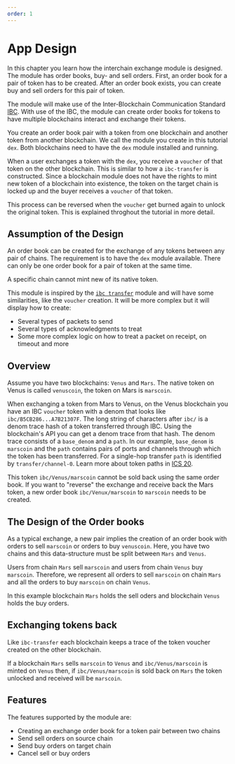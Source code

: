 ```yaml
---
order: 1
---
```


# App Design

In this chapter you learn how the interchain exchange module is designed. The module has order books, buy- and sell orders. First, an order book for a pair of token has to be created. After an order book exists, you can create buy and sell orders for this pair of token.

The module will make use of the Inter-Blockchain Communication Standard [IBC](https://github.com/cosmos/ics/blob/master/ibc/2_IBC_ARCHITECTURE.md). With use of the IBC, the module can create order books for tokens to have multiple blockchains interact and exchange their tokens.

You create an order book pair with a token from one blockchain and another token from another blockchain. We call the module you create in this tutorial `dex`.
Both blockchains need to have the `dex` module installed and running.

When a user exchanges a token with the `dex`, you receive a `voucher` of that token on the other blockchain. This is similar to how a `ibc-transfer` is constructed. Since a blockchain module does not have the rights to mint new token of a blockchain into existence, the token on the target chain is locked up and the buyer receives a `voucher` of that token.

This process can be reversed when the `voucher` get burned again to unlock the original token. This is explained throghout the tutorial in more detail.

## Assumption of the Design

An order book can be created for the exchange of any tokens between any pair of chains. The requirement is to have the `dex` module available. There can only be one order book for a pair of token at the same time.

<!-- There is no condition to check for open channels between two chains. -->

A specific chain cannot mint new of its native token.

<!-- The module is trustless, there is no condition to check when opening a channel between two chains. Any pair of tokens can be exchanged between any pair of chains. -->

This module is inspired by the [`ibc transfer`](https://github.com/cosmos/ibc-go/tree/main/modules/apps/transfer) module and will have some similarities, like the `voucher` creation. It will be more complex but it will display how to create:

- Several types of packets to send
- Several types of acknowledgments to treat
- Some more complex logic on how to treat a packet on receipt, on timeout and more

## Overview

Assume you have two blockchains: `Venus` and `Mars`. The native token on Venus is called `venuscoin`, the token on Mars is `marscoin`.

When exchanging a token from Mars to Venus, on the Venus blockchain you have an IBC `voucher` token with a denom that looks like `ibc/B5CB286...A7B21307F`. The long string of characters after `ibc/` is a denom trace hash of a token transferred through IBC. Using the blockchain's API you can get a denom trace from that hash. The denom trace consists of a `base_denom` and a `path`. In our example, `base_denom` is `marscoin` and the `path` contains pairs of ports and channels through which the token has been transferred. For a single-hop transfer `path` is identified by `transfer/channel-0`. Learn more about token paths in [ICS 20](https://github.com/cosmos/ibc/tree/master/spec/app/ics-020-fungible-token-transfer).

This token `ibc/Venus/marscoin` cannot be sold back using the same order book. If you want to "reverse" the exchange and receive back the Mars token, a new order book `ibc/Venux/marscoin` to `marscoin` needs to be created.

## The Design of the Order books

As a typical exchange, a new pair implies the creation of an order book with orders to sell `marscoin` or orders to buy `venuscoin`. Here, you have two chains and this data-structure must be split between `Mars` and `Venus`.

Users from chain `Mars` sell `marscoin` and users from chain `Venus` buy `marscoin`. Therefore, we represent all orders to sell `marscoin` on chain `Mars` and all the orders to buy `marscoin` on chain `Venus`.

In this example blockchain `Mars` holds the sell oders and blockchain `Venus` holds the buy orders.

## Exchanging tokens back

Like `ibc-transfer` each blockchain keeps a trace of the token voucher created on the other blockchain.

If a blockchain `Mars` sells `marscoin` to `Venus` and `ibc/Venus/marscoin` is minted on `Venus` then, if `ibc/Venus/marscoin` is sold back on `Mars` the token unlocked and received will be `marscoin`.

## Features

The features supported by the module are:

- Creating an exchange order book for a token pair between two chains
- Send sell orders on source chain
- Send buy orders on target chain
- Cancel sell or buy orders
